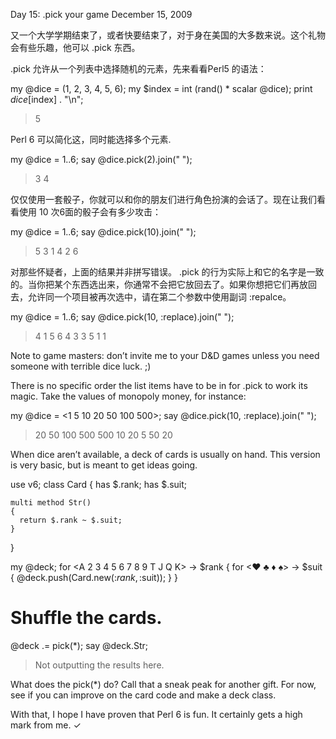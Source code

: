 Day 15: .pick your game December 15, 2009


又一个大学学期结束了，或者快要结束了，对于身在美国的大多数来说。这个礼物会有些乐趣，他可以  .pick  东西。

.pick  允许从一个列表中选择随机的元素，先来看看Perl5 的语法：

 my @dice = (1, 2, 3, 4, 5, 6);
 my $index = int (rand() * scalar @dice);
 print $dice[$index] . "\n";
 > 5


Perl 6 可以简化这，同时能选择多个元素.

 my @dice = 1..6;
 say @dice.pick(2).join(" ");
 > 3 4


仅仅使用一套骰子，你就可以和你的朋友们进行角色扮演的会话了。现在让我们看看使用 10 次6面的骰子会有多少攻击：

 my @dice = 1..6;
 say @dice.pick(10).join(" ");
 > 5 3 1 4 2 6


对那些怀疑者，上面的结果并非拼写错误。 .pick 的行为实际上和它的名字是一致的。当你把某个东西选出来，你通常不会把它放回去了。如果你想把它们再放回去，允许同一个项目被再次选中，请在第二个参数中使用副词 :repalce。 

 my @dice = 1..6;
 say @dice.pick(10, :replace).join(" ");
 > 4 1 5 6 4 3 3 5 1 1


Note to game masters: don’t invite me to your D&D games unless you need someone with terrible dice luck. ;)

There is no specific order the list items have to be in for  .pick  to work its magic. Take the values of monopoly money, for instance:

 my @dice = <1 5 10 20 50 100 500>;
 say @dice.pick(10, :replace).join(" ");
 > 20 50 100 500 500 10 20 5 50 20


When dice aren’t available, a deck of cards is usually on hand. This version is very basic, but is meant to get ideas going.

 use v6;
 class Card
 {
    has $.rank;
    has $.suit;
  
    multi method Str()
    {
      return $.rank ~ $.suit;
    }
 }
  
 my @deck;
 for <A 2 3 4 5 6 7 8 9 T J Q K> -> $rank
 {
    for <♥ ♣ ♦ ♠> -> $suit
    {
      @deck.push(Card.new(:$rank, :$suit));
    }
 }
 # Shuffle the cards.
 @deck .= pick(*);
 say @deck.Str;
 > Not outputting the results here.


What does the  pick(*)  do? Call that a sneak peak for another gift. For now, see if you can improve on the card code and make a deck class.

With that, I hope I have proven that Perl 6 is fun. It certainly gets a high mark from me. ✓